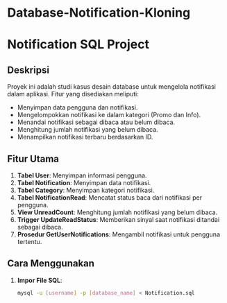 # Database-Notification-Kloning
# Notification SQL Project

## Deskripsi

Proyek ini adalah studi kasus desain database untuk mengelola notifikasi dalam aplikasi. Fitur yang disediakan meliputi:

- Menyimpan data pengguna dan notifikasi.
- Mengelompokkan notifikasi ke dalam kategori (Promo dan Info).
- Menandai notifikasi sebagai dibaca atau belum dibaca.
- Menghitung jumlah notifikasi yang belum dibaca.
- Menampilkan notifikasi terbaru berdasarkan ID.

## Fitur Utama

1. **Tabel User**: Menyimpan informasi pengguna.
2. **Tabel Notification**: Menyimpan data notifikasi.
3. **Tabel Category**: Menyimpan kategori notifikasi.
4. **Tabel NotificationRead**: Mencatat status baca dari notifikasi per pengguna.
5. **View UnreadCount**: Menghitung jumlah notifikasi yang belum dibaca.
6. **Trigger UpdateReadStatus**: Memberikan sinyal saat notifikasi ditandai sebagai dibaca.
7. **Prosedur GetUserNotifications**: Mengambil notifikasi untuk pengguna tertentu.

## Cara Menggunakan

1. **Impor File SQL**:
   ```bash
   mysql -u [username] -p [database_name] < Notification.sql
